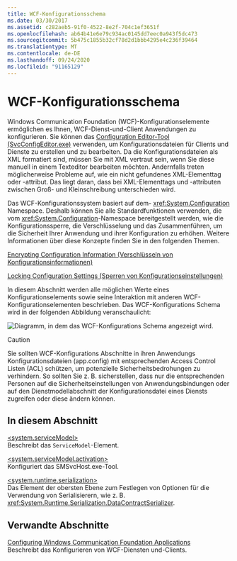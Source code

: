```yaml
---
title: WCF-Konfigurationsschema
ms.date: 03/30/2017
ms.assetid: c282aeb5-91f0-4522-8e2f-704c1ef3651f
ms.openlocfilehash: ab64b41e6e79c934ac0145dd7eec0a943f5dc473
ms.sourcegitcommit: 5b475c1855b32cf78d2d1bbb4295e4c236f39464
ms.translationtype: MT
ms.contentlocale: de-DE
ms.lasthandoff: 09/24/2020
ms.locfileid: "91165129"
---
```

# <a name="wcf-configuration-schema"></a>WCF-Konfigurationsschema

Windows Communication Foundation (WCF)-Konfigurationselemente ermöglichen es Ihnen, WCF-Dienst-und-Client Anwendungen zu konfigurieren. Sie können das [Configuration Editor-Tool (SvcConfigEditor.exe)](../../../wcf/configuration-editor-tool-svcconfigeditor-exe.md) verwenden, um Konfigurationsdateien für Clients und Dienste zu erstellen und zu bearbeiten. Da die Konfigurationsdateien als XML formatiert sind, müssen Sie mit XML vertraut sein, wenn Sie diese manuell in einem Texteditor bearbeiten möchten. Andernfalls treten möglicherweise Probleme auf, wie ein nicht gefundenes XML-Elementtag oder -attribut. Das liegt daran, dass bei XML-Elementtags und -attributen zwischen Groß- und Kleinschreibung unterschieden wird.  
  
 Das WCF-Konfigurationssystem basiert auf dem- <xref:System.Configuration> Namespace. Deshalb können Sie alle Standardfunktionen verwenden, die vom <xref:System.Configuration>-Namespace bereitgestellt werden, wie die Konfigurationssperre, die Verschlüsselung und das Zusammenführen, um die Sicherheit Ihrer Anwendung und ihrer Konfiguration zu erhöhen. Weitere Informationen über diese Konzepte finden Sie in den folgenden Themen.  
  
 [Encrypting Configuration Information (Verschlüsseln von Konfigurationsinformationen)](/previous-versions/aspnet/53tyfkaw(v=vs.100))  
  
 [Locking Configuration Settings (Sperren von Konfigurationseinstellungen)](/previous-versions/aspnet/55th21y4(v=vs.100))  
  
 In diesem Abschnitt werden alle möglichen Werte eines Konfigurationselements sowie seine Interaktion mit anderen WCF-Konfigurationselementen beschrieben. Das WCF-Konfigurations Schema wird in der folgenden Abbildung veranschaulicht:  
  
 ![Diagramm, in dem das WCF-Konfigurations Schema angezeigt wird.](./media/index/windows-communication-foundation-configuration-schema.gif)  
  
> [!CAUTION]
> Sie sollten WCF-Konfigurations Abschnitte in ihren Anwendungs Konfigurationsdateien (app.config) mit entsprechenden Access Control Listen (ACL) schützen, um potenzielle Sicherheitsbedrohungen zu verhindern.  So sollten Sie z.&#160;B. sicherstellen, dass nur die entsprechenden Personen auf die Sicherheitseinstellungen von Anwendungsbindungen oder auf den Dienstmodellabschnitt der Konfigurationsdatei eines Diensts zugreifen oder diese ändern können.  
  
## <a name="in-this-section"></a>In diesem Abschnitt  

 [\<system.serviceModel>](system-servicemodel.md)  
 Beschreibt das `ServiceModel`-Element.  
  
 [\<system.serviceModel.activation>](system-servicemodel-activation.md)  
 Konfiguriert das SMSvcHost.exe-Tool.  
  
 [\<system.runtime.serialization>](system-runtime-serialization.md)  
 Das Element der obersten Ebene zum Festlegen von Optionen für die Verwendung von Serialisierern, wie z. B. <xref:System.Runtime.Serialization.DataContractSerializer>.  
  
## <a name="related-sections"></a>Verwandte Abschnitte  

 [Configuring Windows Communication Foundation Applications](../../../wcf/configuring-services.md)  
 Beschreibt das Konfigurieren von WCF-Diensten und-Clients.
